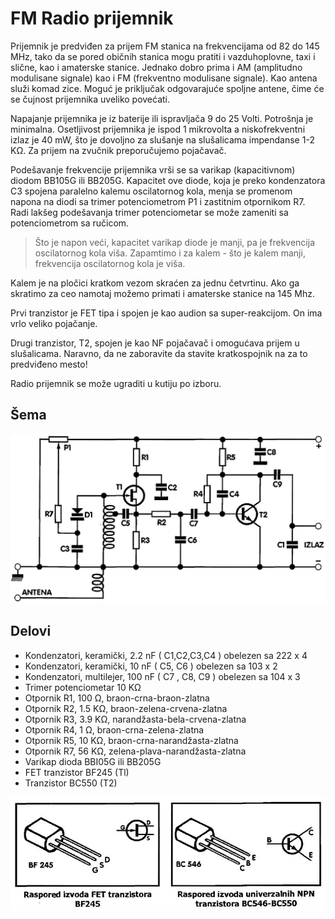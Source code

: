 # FM Radio prijemnik

Prijemnik je predviđen za prijem FM stanica na frekvencijama od 82 do 145 MHz, tako da se pored običnih stanica mogu pratiti i vazduhoplovne, taxi i slične, kao i amaterske stanice. Jednako dobro prima i AM (amplitudno modulisane signale) kao i FM (frekventno modulisane signale). Kao antena služi komad zice. Moguć je priključak odgovarajuće spoljne antene, čime će se čujnost prijemnika uveliko povećati.

Napajanje prijemnika je iz baterije ili ispravljača 9 do 25 Volti. Potrošnja je minimalna. Osetljivost prijemnika je ispod 1 mikrovolta a niskofrekventni izlaz je 40 mW, što je dovoljno za slušanje na slušalicama impendanse 1-2 KΩ. Za prijem na zvučnik preporučujemo pojačavač.

Podešavanje frekvencije prijemnika vrši se sa varikap (kapacitivnom) diodom BB105G ili BB205G. Kapacitet ove diode, koja je preko kondenzatora C3 spojena paralelno kalemu oscilatornog kola, menja se promenom napona na diodi sa trimer potenciometrom P1 i zastitnim otpornikom R7. Radi lakšeg podešavanja trimer potenciometar se može zameniti sa potenciometrom sa ručicom.

> Što je napon veći, kapacitet varikap diode je manji, pa je frekvencija oscilatornog kola viša. Zapamtimo i za kalem - što je kalem manji, frekvencija oscilatornog kola je viša.

Kalem je na pločici kratkom vezom skraćen za jednu četvrtinu. Ako ga skratimo za ceo namotaj možemo primati i amaterske stanice na 145 Mhz.

Prvi tranzistor je FET tipa i spojen je kao audion sa super-reakcijom. On ima vrlo veliko pojačanje.

Drugi tranzistor, T2, spojen je kao NF pojačavač i omogućava prijem u slušalicama. Naravno, da ne zaboravite da stavite kratkospojnik na za to predviđeno mesto!

Radio prijemnik se može ugraditi u kutiju po izboru.

## Šema

![](../slike/radio-prijemnik-shema.jpg)

## Delovi

- Kondenzatori, keramički, 2.2 nF ( C1,C2,C3,C4 ) obelezen sa 222 x 4
- Kondenzatori, keramički, 10 nF ( C5, C6 ) obelezen sa 103 x 2
- Kondenzatori, multilejer, 100 nF ( C7 , C8, C9 ) obelezen sa 104 x 3
- Trimer potenciometar 10 KΩ
- Otpornik R1, 100 Ω, braon-crna-braon-zlatna
- Otpornik R2, 1.5 KΩ, braon-zelena-crvena-zlatna 
- Otpornik R3, 3.9 KΩ, narandžasta-bela-crvena-zlatna 
- Otpornik R4, 1 Ω, braon-crna-zelena-zlatna 
- Otpornik R5, 10 KΩ, braon-crna-narandžasta-zlatna 
- Otpornik R7, 56 KΩ, zelena-plava-narandžasta-zlatna 
- Varikap dioda BBI05G ili BB205G 
- FET tranzistor BF245 (Tl) 
- Tranzistor BC550 (T2)

![](../slike/prijemnik-raspored-izvoda-tranzistora.jpg)
